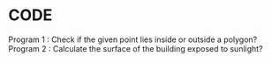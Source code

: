 # CODE
Program 1 : Check if the given point lies inside or outside a polygon?
Program 2 : Calculate the surface of the building exposed to sunlight?
